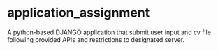 # application_assignment
A python-based DJANGO application that submit user input and cv file following provided APIs and restrictions to designated server.
